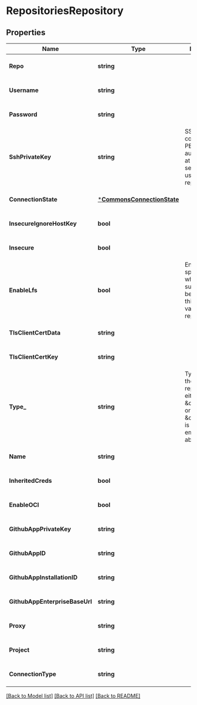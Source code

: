 # RepositoriesRepository

## Properties
Name | Type | Description | Notes
------------ | ------------- | ------------- | -------------
**Repo** | **string** |  | [optional] [default to null]
**Username** | **string** |  | [optional] [default to null]
**Password** | **string** |  | [optional] [default to null]
**SshPrivateKey** | **string** | SSHPrivateKey contains the PEM data for authenticating at the repo server. Only used with Git repos. | [optional] [default to null]
**ConnectionState** | [***CommonsConnectionState**](commonsConnectionState.md) |  | [optional] [default to null]
**InsecureIgnoreHostKey** | **bool** |  | [optional] [default to null]
**Insecure** | **bool** |  | [optional] [default to null]
**EnableLfs** | **bool** | EnableLFS specifies whether git-lfs support should be enabled for this repo. Only valid for Git repositories. | [optional] [default to null]
**TlsClientCertData** | **string** |  | [optional] [default to null]
**TlsClientCertKey** | **string** |  | [optional] [default to null]
**Type_** | **string** | Type specifies the type of the repo. Can be either \&quot;git\&quot; or \&quot;helm. \&quot;git\&quot; is assumed if empty or absent. | [optional] [default to null]
**Name** | **string** |  | [optional] [default to null]
**InheritedCreds** | **bool** |  | [optional] [default to null]
**EnableOCI** | **bool** |  | [optional] [default to null]
**GithubAppPrivateKey** | **string** |  | [optional] [default to null]
**GithubAppID** | **string** |  | [optional] [default to null]
**GithubAppInstallationID** | **string** |  | [optional] [default to null]
**GithubAppEnterpriseBaseUrl** | **string** |  | [optional] [default to null]
**Proxy** | **string** |  | [optional] [default to null]
**Project** | **string** |  | [optional] [default to null]
**ConnectionType** | **string** |  | [optional] [default to null]

[[Back to Model list]](../README.md#documentation-for-models) [[Back to API list]](../README.md#documentation-for-api-endpoints) [[Back to README]](../README.md)


